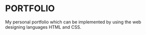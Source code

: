 # PORTFOLIO
 My personal portfolio which can be implemented by using the web designing languages HTML and CSS. 
